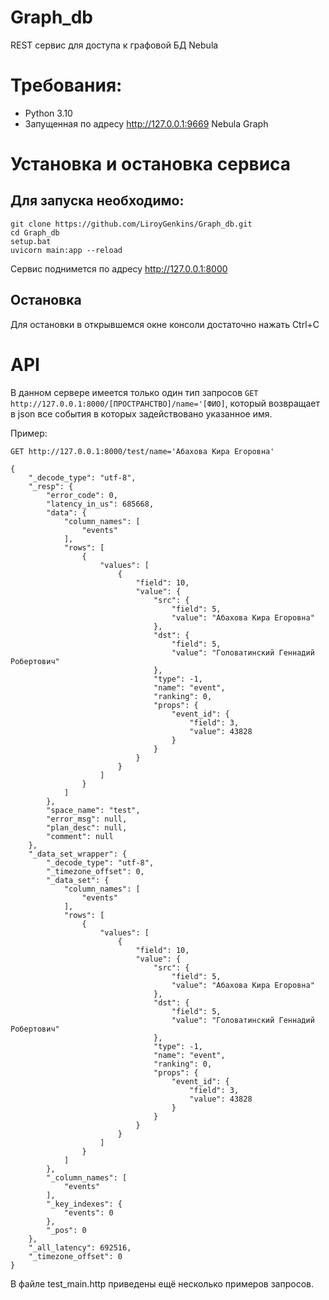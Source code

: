 # Graph_db
REST сервис для доступа к графовой БД Nebula

# Требования:
* Python 3.10
* Запущенная по адресу http://127.0.0.1:9669 Nebula Graph

# Установка и остановка сервиса
## Для запуска необходимо:
```
git clone https://github.com/LiroyGenkins/Graph_db.git
cd Graph_db 
setup.bat 
uvicorn main:app --reload
```
Сервис поднимется по адресу http://127.0.0.1:8000

## Остановка
Для остановки в открывшемся окне консоли достаточно нажать Ctrl+C

# API
В данном сервере имеется только один тип запросов `GET http://127.0.0.1:8000/[ПРОСТРАНСТВО]/name='[ФИО]`, который возвращает в json все события в которых задействовано указанное имя.

Пример:
```
GET http://127.0.0.1:8000/test/name='Абахова Кира Егоровна'

{
    "_decode_type": "utf-8",
    "_resp": {
        "error_code": 0,
        "latency_in_us": 685668,
        "data": {
            "column_names": [
                "events"
            ],
            "rows": [
                {
                    "values": [
                        {
                            "field": 10,
                            "value": {
                                "src": {
                                    "field": 5,
                                    "value": "Абахова Кира Егоровна"
                                },
                                "dst": {
                                    "field": 5,
                                    "value": "Головатинский Геннадий Робертович"
                                },
                                "type": -1,
                                "name": "event",
                                "ranking": 0,
                                "props": {
                                    "event_id": {
                                        "field": 3,
                                        "value": 43828
                                    }
                                }
                            }
                        }
                    ]
                }
            ]
        },
        "space_name": "test",
        "error_msg": null,
        "plan_desc": null,
        "comment": null
    },
    "_data_set_wrapper": {
        "_decode_type": "utf-8",
        "_timezone_offset": 0,
        "_data_set": {
            "column_names": [
                "events"
            ],
            "rows": [
                {
                    "values": [
                        {
                            "field": 10,
                            "value": {
                                "src": {
                                    "field": 5,
                                    "value": "Абахова Кира Егоровна"
                                },
                                "dst": {
                                    "field": 5,
                                    "value": "Головатинский Геннадий Робертович"
                                },
                                "type": -1,
                                "name": "event",
                                "ranking": 0,
                                "props": {
                                    "event_id": {
                                        "field": 3,
                                        "value": 43828
                                    }
                                }
                            }
                        }
                    ]
                }
            ]
        },
        "_column_names": [
            "events"
        ],
        "_key_indexes": {
            "events": 0
        },
        "_pos": 0
    },
    "_all_latency": 692516,
    "_timezone_offset": 0
}
```
В файле test_main.http приведены ещё несколько примеров запросов.

